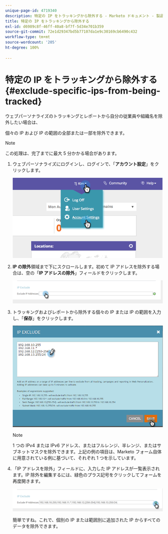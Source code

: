```yaml
---
unique-page-id: 4719340
description: 特定の IP をトラッキングから除外する - Marketo ドキュメント - 製品ドキュメント
title: 特定の IP をトラッキングから除外する
exl-id: d6989c8f-46ff-40a8-bf7f-5d34e701b359
source-git-commit: 72e1d29347bd5b77107da1e9c30169cb6490c432
workflow-type: tm+mt
source-wordcount: '205'
ht-degree: 100%

---
```


# 特定の IP をトラッキングから除外する {#exclude-specific-ips-from-being-tracked}

ウェブパーソナライズのトラッキングとレポートから自分の従業員や組織名を除外したい場合は、

個々の IP および IP の範囲の全部または一部を除外できます。

>[!NOTE]
>
>この処理は、完了までに最大 5 分かかる場合があります。

1. ウェブパーソナライズにログインし、ログインで、「**アカウント設定**」をクリックします。

   ![](assets/image2014-11-19-19-3a25-3a41.png)

1. **IP の除外**&#x200B;領域まで下にスクロールします。初めて IP アドレスを除外する場合は、空の「**IP アドレスの除外**」フィールドをクリックします。

   ![](assets/image2016-11-4-10-3a27-3a1.png)

1. トラッキングおよびレポートから除外する個々の IP または IP の範囲を入力し、「**保存**」をクリックします。

   ![](assets/exclude-ips-form-hands.png)

   >[!NOTE]
   >
   >1 つの IPv4 または IPv6 アドレス、またはフルレンジ、半レンジ、またはサブネットマスクを除外できます。上記の例の項目は、Marketo フォーム自体に用意されている例に基づいて、それぞれ 1 つを示しています。

1. 「IP アドレスを除外」フィールドに、入力した IP アドレスが一覧表示されます。IP 除外を編集するには、緑色のプラス記号をクリックしてフォームを再度開きます。

   ![](assets/exclude-ips-after.png)

   簡単ですね。これで、個別の IP または範囲別に追加された IP からすべてのデータを除外できます。
